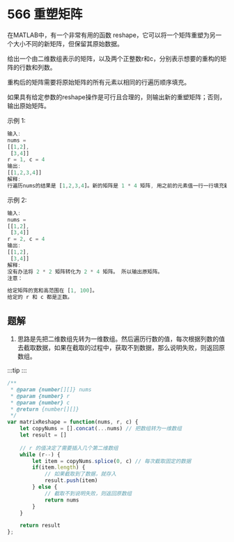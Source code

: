 # 566 重塑矩阵
在MATLAB中，有一个非常有用的函数 reshape，它可以将一个矩阵重塑为另一个大小不同的新矩阵，但保留其原始数据。

给出一个由二维数组表示的矩阵，以及两个正整数r和c，分别表示想要的重构的矩阵的行数和列数。

重构后的矩阵需要将原始矩阵的所有元素以相同的行遍历顺序填充。

如果具有给定参数的reshape操作是可行且合理的，则输出新的重塑矩阵；否则，输出原始矩阵。

示例 1:

```js
输入: 
nums = 
[[1,2],
 [3,4]]
r = 1, c = 4
输出: 
[[1,2,3,4]]
解释:
行遍历nums的结果是 [1,2,3,4]。新的矩阵是 1 * 4 矩阵, 用之前的元素值一行一行填充新矩阵。
```

示例 2:

```js
输入: 
nums = 
[[1,2],
 [3,4]]
r = 2, c = 4
输出: 
[[1,2],
 [3,4]]
解释:
没有办法将 2 * 2 矩阵转化为 2 * 4 矩阵。 所以输出原矩阵。
注意：

给定矩阵的宽和高范围在 [1, 100]。
给定的 r 和 c 都是正数。
```

## 题解

1. 思路是先把二维数组先转为一维数组。然后遍历行数的值，每次根据列数的值去截取数据，如果在截取的过程中，获取不到数据，那么说明失败，则返回原数组。

:::tip
<runtime :list="[108, 71.20, 42.9, 61.90]" />
:::

```js
/**
 * @param {number[][]} nums
 * @param {number} r
 * @param {number} c
 * @return {number[][]}
 */
var matrixReshape = function(nums, r, c) {
    let copyNums = [].concat(...nums) // 把数组转为一维数组
    let result = []
    
    // r 的值决定了需要插入几个第二维数组
    while (r--) {
        let item = copyNums.splice(0, c) // 每次截取固定的数据
        if(item.length) {
            // 如果截取到了数据，就存入
            result.push(item) 
        } else {
            // 截取不到说明失败，则返回原数组
            return nums
        } 
    }

    return result
};
```

<situation>
    <template v-slot:time>`O(n)`， 一个 while循环，r 控制遍历次数</template>
    <template v-slot:space>`O(n)`，使用了一个额外的数组</template>
    <template v-slot:good>r的值非常小，遍历的次数就越小</template>
    <template v-slot:bad>r的值非常大，那么需要遍历多次</template>
</situation>